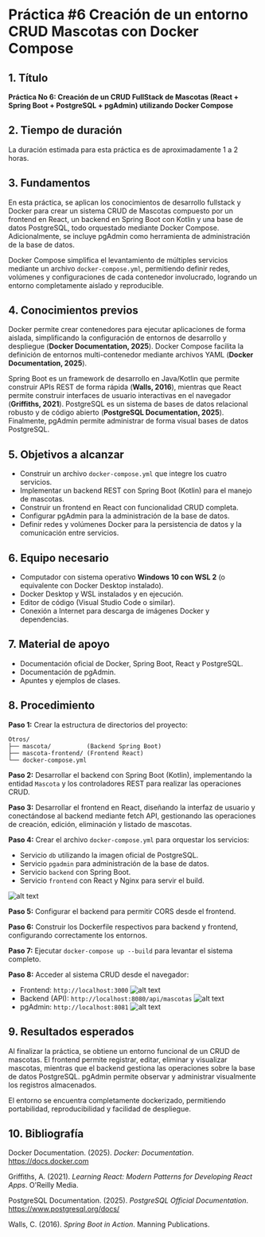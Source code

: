 
# Práctica #6  Creación de un entorno CRUD Mascotas con Docker Compose

## 1. Título

**Práctica No 6: Creación de un CRUD FullStack de Mascotas (React + Spring Boot + PostgreSQL + pgAdmin) utilizando Docker Compose**

## 2. Tiempo de duración

La duración estimada para esta práctica es de aproximadamente 1 a 2 horas.

## 3. Fundamentos

En esta práctica, se aplican los conocimientos de desarrollo fullstack y Docker para crear un sistema CRUD de Mascotas compuesto por un frontend en React, un backend en Spring Boot con Kotlin y una base de datos PostgreSQL, todo orquestado mediante Docker Compose. Adicionalmente, se incluye pgAdmin como herramienta de administración de la base de datos.

Docker Compose simplifica el levantamiento de múltiples servicios mediante un archivo `docker-compose.yml`, permitiendo definir redes, volúmenes y configuraciones de cada contenedor involucrado, logrando un entorno completamente aislado y reproducible.

## 4. Conocimientos previos

Docker permite crear contenedores para ejecutar aplicaciones de forma aislada, simplificando la configuración de entornos de desarrollo y despliegue (**Docker Documentation, 2025**). Docker Compose facilita la definición de entornos multi-contenedor mediante archivos YAML (**Docker Documentation, 2025**).

Spring Boot es un framework de desarrollo en Java/Kotlin que permite construir APIs REST de forma rápida (**Walls, 2016**), mientras que React permite construir interfaces de usuario interactivas en el navegador (**Griffiths, 2021**). PostgreSQL es un sistema de bases de datos relacional robusto y de código abierto (**PostgreSQL Documentation, 2025**). Finalmente, pgAdmin permite administrar de forma visual bases de datos PostgreSQL.

## 5. Objetivos a alcanzar

- Construir un archivo `docker-compose.yml` que integre los cuatro servicios.
- Implementar un backend REST con Spring Boot (Kotlin) para el manejo de mascotas.
- Construir un frontend en React con funcionalidad CRUD completa.
- Configurar pgAdmin para la administración de la base de datos.
- Definir redes y volúmenes Docker para la persistencia de datos y la comunicación entre servicios.

## 6. Equipo necesario

- Computador con sistema operativo **Windows 10 con WSL 2** (o equivalente con Docker Desktop instalado).
- Docker Desktop y WSL instalados y en ejecución.
- Editor de código (Visual Studio Code o similar).
- Conexión a Internet para descarga de imágenes Docker y dependencias.

## 7. Material de apoyo

- Documentación oficial de Docker, Spring Boot, React y PostgreSQL.
- Documentación de pgAdmin.
- Apuntes y ejemplos de clases.

## 8. Procedimiento

**Paso 1:** Crear la estructura de directorios del proyecto:

```
Otros/
├── mascota/          (Backend Spring Boot)
├── mascota-frontend/ (Frontend React)
└── docker-compose.yml
```

**Paso 2:** Desarrollar el backend con Spring Boot (Kotlin), implementando la entidad `Mascota` y los controladores REST para realizar las operaciones CRUD.

**Paso 3:** Desarrollar el frontend en React, diseñando la interfaz de usuario y conectándose al backend mediante fetch API, gestionando las operaciones de creación, edición, eliminación y listado de mascotas.

**Paso 4:** Crear el archivo `docker-compose.yml` para orquestar los servicios:

- Servicio `db` utilizando la imagen oficial de PostgreSQL.
- Servicio `pgadmin` para administración de la base de datos.
- Servicio `backend` con Spring Boot.
- Servicio `frontend` con React y Nginx para servir el build.

![alt text](<Screenshot 2025-06-07 180605.png>)

**Paso 5:** Configurar el backend para permitir CORS desde el frontend.

**Paso 6:** Construir los Dockerfile respectivos para backend y frontend, configurando correctamente los entornos.

**Paso 7:** Ejecutar `docker-compose up --build` para levantar el sistema completo.

**Paso 8:** Acceder al sistema CRUD desde el navegador:

- Frontend: `http://localhost:3000`
![alt text](<Screenshot 2025-06-07 180513.png>)
- Backend (API): `http://localhost:8080/api/mascotas`
![alt text](<Screenshot 2025-06-07 180720.png>)
- pgAdmin: `http://localhost:8081`
![alt text](<Screenshot 2025-06-07 180942.png>)


## 9. Resultados esperados

Al finalizar la práctica, se obtiene un entorno funcional de un CRUD de mascotas. El frontend permite registrar, editar, eliminar y visualizar mascotas, mientras que el backend gestiona las operaciones sobre la base de datos PostgreSQL. pgAdmin permite observar y administrar visualmente los registros almacenados.

El entorno se encuentra completamente dockerizado, permitiendo portabilidad, reproducibilidad y facilidad de despliegue.

## 10. Bibliografía

Docker Documentation. (2025). _Docker: Documentation_. https://docs.docker.com

Griffiths, A. (2021). _Learning React: Modern Patterns for Developing React Apps_. O'Reilly Media.

PostgreSQL Documentation. (2025). _PostgreSQL Official Documentation_. https://www.postgresql.org/docs/

Walls, C. (2016). _Spring Boot in Action_. Manning Publications.
